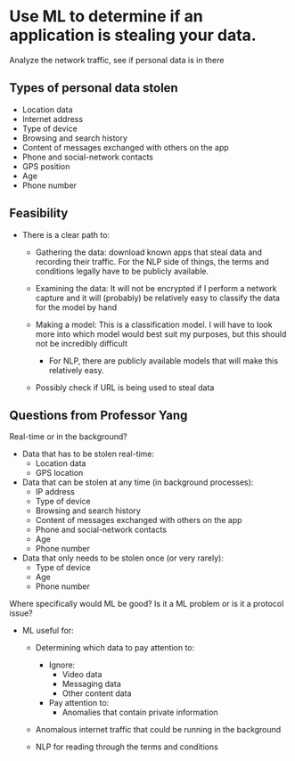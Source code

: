 # Use ML to determine if an application is stealing your data.
Analyze the network traffic, see if personal data is in there


## Types of personal data stolen
* Location data
* Internet address
* Type of device
* Browsing and search history
* Content of messages exchanged with others on the app
* Phone and social-network contacts
* GPS position
* Age
* Phone number


## Feasibility
* There is a clear path to:
    * Gathering the data: download known apps that steal data and recording their traffic. For the NLP side of things, the terms and conditions legally have to be publicly available.
    
    * Examining the data: It will not be encrypted if I perform a network capture and it will (probably) be relatively easy to classify the data for the model by hand
    
    * Making a model: This is a classification model. I will have to look more into which model would best suit my purposes, but this should not be incredibly difficult
    
        * For NLP, there are publicly available models that will make this relatively easy.

    * Possibly check if URL is being used to steal data



## Questions from Professor Yang
Real-time or in the background?
* Data that has to be stolen real-time:
    * Location data
    * GPS location
* Data that can be stolen at any time (in background processes):
    * IP address
    * Type of device
    * Browsing and search history
    * Content of messages exchanged with others on the app
    * Phone and social-network contacts
    * Age
    * Phone number
* Data that only needs to be stolen once (or very rarely):
    * Type of device
    * Age
    * Phone number



Where specifically would ML be good? Is it a ML problem or is it a protocol issue?
* ML useful for:
    * Determining which data to pay attention to:
        * Ignore:
            * Video data
            * Messaging data
            * Other content data
        * Pay attention to:
            * Anomalies that contain private information

    * Anomalous internet traffic that could be running in the background

    * NLP for reading through the terms and conditions

